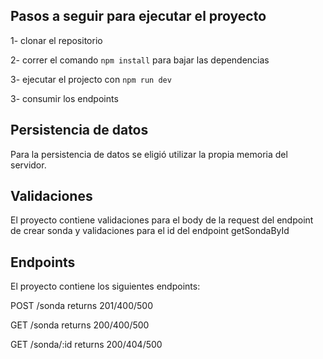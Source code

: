 
## Pasos a seguir para ejecutar el proyecto

1- clonar el repositorio

2- correr el comando `npm install` para bajar las dependencias

3- ejecutar el projecto con `npm run dev`

3- consumir los endpoints

## Persistencia de datos
Para la persistencia de datos se eligió utilizar la propia memoria del servidor.

## Validaciones
El proyecto contiene validaciones para el body de la request del endpoint de crear sonda y validaciones para el id del endpoint getSondaById

## Endpoints
El proyecto contiene los siguientes endpoints:

POST /sonda returns 201/400/500

GET /sonda returns 200/400/500

GET /sonda/:id returns 200/404/500

